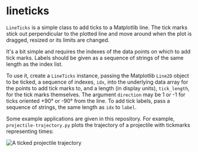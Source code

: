 # lineticks

`LineTicks` is a simple class to add ticks to a Matplotlib line. The tick marks stick out perpendicular to the plotted line and move around when the plot is dragged, resized or its limits are changed.

It's a bit simple and requires the indexes of the data points on which to add tick marks. Labels should be given as a sequence of strings of the same length as the index list.

To use it, create a `LineTicks` instance, passing the Matplotlib `Line2D` object to be ticked, a sequence of indexes, `idx`, into the underlying data array for the points to add tick marks to, and a length (in display units), `tick_length`, for the tick marks themselves. The argument `direction` may be 1 or -1 for ticks oriented +90° or -90° from the line. To add tick labels, pass a sequence of strings, the same length as `idx` to `label`.

Some example applications are given in this repository. For example, `projectile-trajectory.py` plots the trajectory of a projectile with tickmarks representing times:

![A ticked projectile trajectory](http://scipython.com/static/media/blog/lineticks/projectile-trajectory.png)
